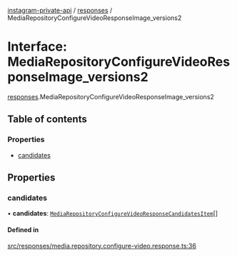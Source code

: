 [instagram-private-api](../../README.md) / [responses](../../modules/responses.md) / MediaRepositoryConfigureVideoResponseImage_versions2

# Interface: MediaRepositoryConfigureVideoResponseImage\_versions2

[responses](../../modules/responses.md).MediaRepositoryConfigureVideoResponseImage_versions2

## Table of contents

### Properties

- [candidates](MediaRepositoryConfigureVideoResponseImage_versions2.md#candidates)

## Properties

### candidates

• **candidates**: [`MediaRepositoryConfigureVideoResponseCandidatesItem`](MediaRepositoryConfigureVideoResponseCandidatesItem.md)[]

#### Defined in

[src/responses/media.repository.configure-video.response.ts:36](https://github.com/Nerixyz/instagram-private-api/blob/b3351b9/src/responses/media.repository.configure-video.response.ts#L36)
